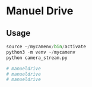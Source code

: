 # Manuel Drive

## Usage

```python
source ~/mycamenv/bin/activate
python3 -m venv ~/mycamenv
python camera_stream.py

# manueldrive
# manueldrive
# manueldrive
